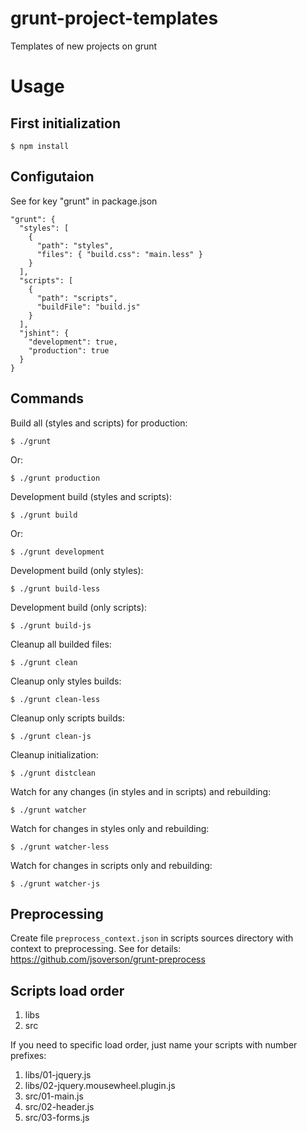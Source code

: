 grunt-project-templates
=======================

Templates of new projects on grunt

Usage
=====

First initialization
--------------------

    $ npm install

Configutaion
------------

See for key "grunt" in package.json

```
"grunt": {
  "styles": [
    {
      "path": "styles",
      "files": { "build.css": "main.less" }
    }
  ],
  "scripts": [
    {
      "path": "scripts",
      "buildFile": "build.js"
    }
  ],
  "jshint": {
    "development": true,
    "production": true
  }
}
```

Commands
--------

Build all (styles and scripts) for production:

    $ ./grunt

Or:

    $ ./grunt production

Development build (styles and scripts):

    $ ./grunt build

Or:

    $ ./grunt development

Development build (only styles):

    $ ./grunt build-less

Development build (only scripts):

    $ ./grunt build-js

Cleanup all builded files:

    $ ./grunt clean

Cleanup only styles builds:

    $ ./grunt clean-less

Cleanup only scripts builds:

    $ ./grunt clean-js

Cleanup initialization:

    $ ./grunt distclean

Watch for any changes (in styles and in scripts) and rebuilding:

    $ ./grunt watcher

Watch for changes in styles only and rebuilding:

    $ ./grunt watcher-less

Watch for changes in scripts only and rebuilding:

    $ ./grunt watcher-js

Preprocessing
-------------

Create file `preprocess_context.json` in scripts sources directory with context to preprocessing. See for details: https://github.com/jsoverson/grunt-preprocess

Scripts load order
------------------

1. libs
2. src

If you need to specific load order, just name your scripts with number prefixes:

1. libs/01-jquery.js
2. libs/02-jquery.mousewheel.plugin.js
3. src/01-main.js
4. src/02-header.js
5. src/03-forms.js
